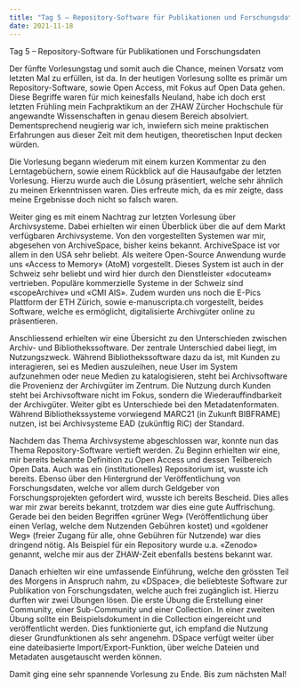 ```yaml
---
title: "Tag 5 – Repository-Software für Publikationen und Forschungsdaten"
date: 2021-11-18
---
```


Tag 5 – Repository-Software für Publikationen und Forschungsdaten

Der fünfte Vorlesungstag und somit auch die Chance, meinen Vorsatz vom letzten Mal zu erfüllen, ist da. In der heutigen Vorlesung sollte es primär um Repository-Software, 
sowie Open Access, mit Fokus auf Open Data gehen. Diese Begriffe waren für mich keinesfalls Neuland, habe ich doch erst letzten Frühling mein Fachpraktikum an der ZHAW 
Zürcher Hochschule für angewandte Wissenschaften in genau diesem Bereich absolviert. Dementsprechend neugierig war ich, inwiefern sich meine praktischen Erfahrungen aus 
dieser Zeit mit dem heutigen, theoretischen Input decken würden. 

Die Vorlesung begann wiederum mit einem kurzen Kommentar zu den Lerntagebüchern, sowie einem Rückblick auf die Hausaufgabe der letzten Vorlesung. Hierzu wurde auch die 
Lösung präsentiert, welche sehr ähnlich zu meinen Erkenntnissen waren. Dies erfreute mich, da es mir zeigte, dass meine Ergebnisse doch nicht so falsch waren. 

Weiter ging es mit einem Nachtrag zur letzten Vorlesung über Archivsysteme. Dabei erhielten wir einen Überblick über die auf dem Markt verfügbaren Archivsysteme. Von den 
vorgestellten Systemen war mir, abgesehen von ArchiveSpace, bisher keins bekannt. ArchiveSpace ist vor allem in den USA sehr beliebt. Als weitere Open-Source Anwendung wurde 
uns «Access to Memory» (AtoM) vorgestellt. Dieses System ist auch in der Schweiz sehr beliebt und wird hier durch den Dienstleister «docuteam» vertrieben. Populäre 
kommerzielle Systeme in der Schweiz sind «scopeArchive» und «CMI AIS». Zudem wurden uns noch die E-Pics Plattform der ETH Zürich, sowie e-manuscripta.ch vorgestellt, beides 
Software, welche es ermöglicht, digitalisierte Archivgüter online zu präsentieren. 

Anschliessend erhielten wir eine Übersicht zu den Unterschieden zwischen Archiv- und Bibliothekssoftware. Der zentrale Unterschied dabei liegt, im Nutzungszweck. Während 
Bibliothekssoftware dazu da ist, mit Kunden zu interagieren, sei es Medien auszuleihen, neue User im System aufzunehmen oder neue Medien zu katalogisieren, steht bei 
Archivsoftware die Provenienz der Archivgüter im Zentrum. Die Nutzung durch Kunden steht bei Archivsoftware nicht im Fokus, sondern die Wiederauffindbarkeit der Archivgüter. 
Weiter gibt es Unterschiede bei den Metadatenformaten. Während Bibliothekssysteme vorwiegend MARC21 (in Zukunft BIBFRAME) nutzen, ist bei Archivsysteme EAD (zukünftig RiC) 
der Standard. 

Nachdem das Thema Archivsysteme abgeschlossen war, konnte nun das Thema Repository-Software vertieft werden. Zu Beginn erhielten wir eine, mir bereits bekannte Definition zu Open Access und dessen
Teilbereich Open Data. Auch was ein (institutionelles) Repositorium ist, wusste ich bereits. Ebenso über den Hintergrund der Veröffentlichung von Forschungsdaten, welche vor
allem durch Geldgeber von Forschungsprojekten gefordert wird, wusste ich bereits Bescheid. Dies alles war mir zwar bereits bekannt, trotzdem war dies eine gute Auffrischung.
Gerade bei den beiden Begriffen «grüner Weg» (Veröffentlichung über einen Verlag, welche dem Nutzenden Gebühren kostet) und «goldener Weg» (freier Zugang für alle, ohne Gebühren
für Nutzende) war dies dringend nötig. Als Beispiel für ein Repository wurde u.a. «Zenodo» genannt, welche mir aus der ZHAW-Zeit ebenfalls bestens bekannt war. 

Danach erhielten wir eine umfassende Einführung, welche den grössten Teil des Morgens in Anspruch nahm, zu «DSpace», die beliebteste Software zur Publikation von Forschungsdaten, welche auch frei zugänglich ist. Hierzu durften wir zwei Übungen lösen. Die erste Übung die Erstellung einer Community, einer Sub-Community und einer Collection. In einer zweiten Übung sollte ein Beispielsdokument in die Collection eingereicht und veröffentlicht werden. Dies funktionierte gut, ich empfand die Nutzung dieser Grundfunktionen als sehr angenehm. DSpace verfügt weiter über eine dateibasierte Import/Export-Funktion, über welche Dateien und Metadaten ausgetauscht werden können.

Damit ging eine sehr spannende Vorlesung zu Ende. Bis zum nächsten Mal!
